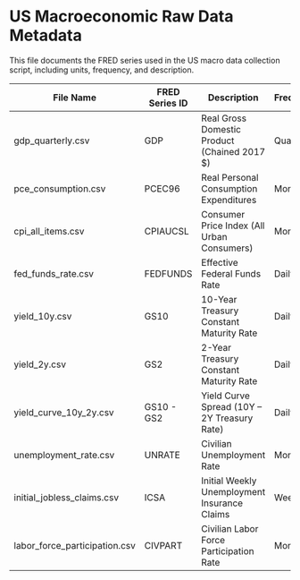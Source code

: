 # US Macroeconomic Raw Data Metadata

This file documents the FRED series used in the US macro data collection script, including units, frequency, and description.

| File Name                   | FRED Series ID | Description                                         | Frequency | Units                     |
|----------------------------|----------------|-----------------------------------------------------|-----------|----------------------------|
| gdp_quarterly.csv          | GDP            | Real Gross Domestic Product (Chained 2017 $)        | Quarterly | Billions of chained USD    |
| pce_consumption.csv        | PCEC96         | Real Personal Consumption Expenditures              | Monthly   | Billions of chained USD    |
| cpi_all_items.csv          | CPIAUCSL       | Consumer Price Index (All Urban Consumers)          | Monthly   | Index, 1982–1984 = 100     |
| fed_funds_rate.csv         | FEDFUNDS       | Effective Federal Funds Rate                        | Daily     | Percent                    |
| yield_10y.csv              | GS10           | 10-Year Treasury Constant Maturity Rate             | Daily     | Percent                    |
| yield_2y.csv               | GS2            | 2-Year Treasury Constant Maturity Rate              | Daily     | Percent                    |
| yield_curve_10y_2y.csv     | GS10 - GS2     | Yield Curve Spread (10Y – 2Y Treasury Rate)         | Daily     | Percent                    |
| unemployment_rate.csv      | UNRATE         | Civilian Unemployment Rate                          | Monthly   | Percent                    |
| initial_jobless_claims.csv | ICSA           | Initial Weekly Unemployment Insurance Claims        | Weekly    | Thousands of persons       |
| labor_force_participation.csv | CIVPART     | Civilian Labor Force Participation Rate             | Monthly   | Percent                    |

